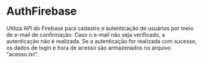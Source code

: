 # AuthFirebase
Utiliza API do Firebase para cadastro e autenticação de usuários por meio de e-mail de confirmação.
Caso o e-mail não seja verificado, a autenticação não é realizada.
Se a autenticação for realizada com sucesso, os dados de login e hora de acesso são armazenados no arquivo "acesso.txt".
